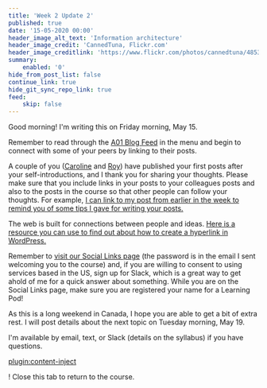 ```yaml
---
title: 'Week 2 Update 2'
published: true
date: '15-05-2020 00:00'
header_image_alt_text: 'Information architecture'
header_image_credit: 'CannedTuna, Flickr.com'
header_image_creditlink: 'https://www.flickr.com/photos/cannedtuna/4853380320/'
summary:
    enabled: '0'
hide_from_post_list: false
continue_link: true
hide_git_sync_repo_link: true
feed:
    skip: false
---
```


Good morning! I'm writing this on Friday morning, May 15.

Remember to read through the [A01 Blog Feed](https://edtechuvic.ca/edci335/a01-blog-feed/) in the menu and begin to connect with some of your peers by linking to their posts.

A couple of you ([Caroline](https://caroline.opened.ca/2020/05/14/prompt-learning-motivation-and-theory/) and [Roy](https://edci335royymao.opened.ca/promptlearning-experience/)) have published your first posts after your self-introductions, and I thank you for sharing your thoughts. Please make sure that you include links in your posts to your colleagues posts and also to the posts in the course so that other people can follow your thoughts. For example, [I can link to my post from earlier in the week to remind you of some tips I gave for writing your posts.](https://teaching.madland.ca/edci335-may-2020/home/w2-update)

The web is built for connections between people and ideas. [Here is a resource you can use to find out about how to create a hyperlink in WordPress.](https://www.wpbeginner.com/beginners-guide/beginners-guide-on-how-to-add-a-link-in-wordpress/#linkvisualeditor)

Remember to [visit our Social Links page](https://edtechuvic.ca/edci335/a01-social-spaces/) (the password is in the email I sent welcoming you to the course) and, if you are willing to consent to using services based in the US, sign up for Slack, which is a great way to get ahold of me for a quick answer about something. While you are on the Social Links page, make sure you are registered your name for a Learning Pod!

As this is a long weekend in Canada, I hope you are able to get a bit of extra rest. I will post details about the next topic on Tuesday morning, May 19.

I'm available by email, text, or Slack (details on the syllabus) if you have questions.

[plugin:content-inject](../week-2/_week-2)

! Close this tab to return to the course.
